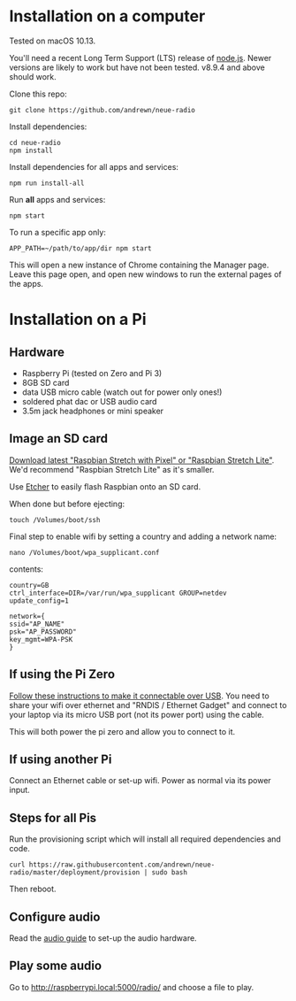 # Installation on a computer

Tested on macOS 10.13.

You'll need a recent Long Term Support (LTS) release of [node.js](https://nodejs.org/en/). Newer versions are likely to work but have not been tested. v8.9.4 and above should work.

Clone this repo:

    git clone https://github.com/andrewn/neue-radio

Install dependencies:

    cd neue-radio
    npm install

Install dependencies for all apps and services:

    npm run install-all

Run **all** apps and services:

    npm start

To run a specific app only:

    APP_PATH=~/path/to/app/dir npm start

This will open a new instance of Chrome containing the Manager page. Leave this page open, and open new windows to run the external pages of the apps.

# Installation on a Pi

## Hardware

* Raspberry Pi (tested on Zero and Pi 3)
* 8GB SD card
* data USB micro cable (watch out for power only ones!)
* soldered phat dac or USB audio card
* 3.5m jack headphones or mini speaker

## Image an SD card

[Download latest "Raspbian Stretch with Pixel" or "Raspbian Stretch Lite"](https://www.raspberrypi.org/downloads/raspbian/). We'd recommend "Raspbian Stretch Lite" as it's smaller.

Use [Etcher](https://etcher.io/) to easily flash Raspbian onto an SD card.

When done but before ejecting:

    touch /Volumes/boot/ssh

Final step to enable wifi by setting a country and adding a network name:

    nano /Volumes/boot/wpa_supplicant.conf

contents:

    country=GB
    ctrl_interface=DIR=/var/run/wpa_supplicant GROUP=netdev
    update_config=1

    network={
    ssid="AP_NAME"
    psk="AP_PASSWORD"
    key_mgmt=WPA-PSK
    }

## If using the Pi Zero

[Follow these instructions to make it connectable over USB](http://blog.gbaman.info/?p=791). You need to share your wifi over ethernet and "RNDIS / Ethernet Gadget" and connect to your laptop via its micro USB port (not its power port) using the cable.

This will both power the pi zero and allow you to connect to it.

## If using another Pi

Connect an Ethernet cable or set-up wifi. Power as normal via its power input.

## Steps for all Pis

Run the provisioning script which will install all required dependencies and code.

    curl https://raw.githubusercontent.com/andrewn/neue-radio/master/deployment/provision | sudo bash

Then reboot.

## Configure audio

Read the [audio guide](AUDIO.md) to set-up the audio hardware.

## Play some audio

Go to http://raspberrypi.local:5000/radio/ and choose a file to play.
